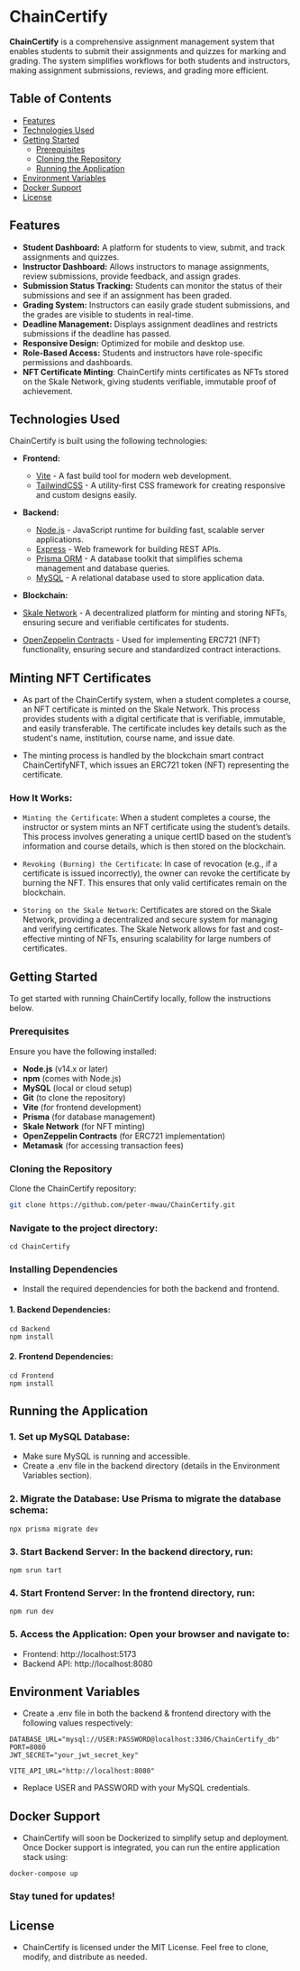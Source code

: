 # ChainCertify

**ChainCertify** is a comprehensive assignment management system that enables students to submit their assignments and quizzes for marking and grading. The system simplifies workflows for both students and instructors, making assignment submissions, reviews, and grading more efficient.

## Table of Contents

- [Features](#features)
- [Technologies Used](#technologies-used)
- [Getting Started](#getting-started)
  - [Prerequisites](#prerequisites)
  - [Cloning the Repository](#cloning-the-repository)
  - [Running the Application](#running-the-application)
- [Environment Variables](#environment-variables)
- [Docker Support](#docker-support)
- [License](#license)

## Features

- **Student Dashboard:** A platform for students to view, submit, and track assignments and quizzes.
- **Instructor Dashboard:** Allows instructors to manage assignments, review submissions, provide feedback, and assign grades.
- **Submission Status Tracking:** Students can monitor the status of their submissions and see if an assignment has been graded.
- **Grading System:** Instructors can easily grade student submissions, and the grades are visible to students in real-time.
- **Deadline Management:** Displays assignment deadlines and restricts submissions if the deadline has passed.
- **Responsive Design:** Optimized for mobile and desktop use.
- **Role-Based Access:** Students and instructors have role-specific permissions and dashboards.
- **NFT Certificate Minting**: ChainCertify mints certificates as NFTs stored on the Skale Network, giving students verifiable, immutable proof of achievement.

## Technologies Used

ChainCertify is built using the following technologies:

- **Frontend:**

  - [Vite](https://vitejs.dev/) - A fast build tool for modern web development.
  - [TailwindCSS](https://tailwindcss.com/) - A utility-first CSS framework for creating responsive and custom designs easily.

- **Backend:**

  - [Node.js](https://nodejs.org/) - JavaScript runtime for building fast, scalable server applications.
  - [Express](https://expressjs.com/) - Web framework for building REST APIs.
  - [Prisma ORM](https://www.prisma.io/) - A database toolkit that simplifies schema management and database queries.
  - [MySQL](https://www.mysql.com/) - A relational database used to store application data.

- **Blockchain:**

- [Skale Network](https://skale.space/) - A decentralized platform for minting and storing NFTs, ensuring secure and verifiable certificates for students.
- [OpenZeppelin Contracts](https://github.com/peter-mwau/openzeppelin-contracts/blob/master/contracts/token/ERC721/ERC721.sol) - Used for implementing ERC721 (NFT) functionality, ensuring secure and standardized contract interactions.

## Minting NFT Certificates

- As part of the ChainCertify system, when a student completes a course, an NFT certificate is minted on the Skale Network. This process provides students with a digital certificate that is verifiable, immutable, and easily transferable. The certificate includes key details such as the student's name, institution, course name, and issue date.

- The minting process is handled by the blockchain smart contract ChainCertifyNFT, which issues an ERC721 token (NFT) representing the certificate.

### How It Works:

- `Minting the Certificate`: When a student completes a course, the instructor or system mints an NFT certificate using the student’s details. This process involves generating a unique certID based on the student’s information and course details, which is then stored on the blockchain.

- `Revoking (Burning) the Certificate`: In case of revocation (e.g., if a certificate is issued incorrectly), the owner can revoke the certificate by burning the NFT. This ensures that only valid certificates remain on the blockchain.

- `Storing on the Skale Network`: Certificates are stored on the Skale Network, providing a decentralized and secure system for managing and verifying certificates. The Skale Network allows for fast and cost-effective minting of NFTs, ensuring scalability for large numbers of certificates.

## Getting Started

To get started with running ChainCertify locally, follow the instructions below.

### Prerequisites

Ensure you have the following installed:

- **Node.js** (v14.x or later)
- **npm** (comes with Node.js)
- **MySQL** (local or cloud setup)
- **Git** (to clone the repository)
- **Vite** (for frontend development)
- **Prisma** (for database management)
- **Skale Network** (for NFT minting)
- **OpenZeppelin Contracts** (for ERC721 implementation)
- **Metamask** (for accessing transaction fees)

### Cloning the Repository

Clone the ChainCertify repository:

```bash
git clone https://github.com/peter-mwau/ChainCertify.git
```

### Navigate to the project directory:

```
cd ChainCertify

```

### Installing Dependencies

- Install the required dependencies for both the backend and frontend.

#### 1. Backend Dependencies:

```
cd Backend
npm install
```

#### 2. Frontend Dependencies:

```
cd Frontend
npm install
```

## Running the Application

### 1. Set up MySQL Database:

- Make sure MySQL is running and accessible.
- Create a .env file in the backend directory (details in the Environment Variables section).

### 2. Migrate the Database: Use Prisma to migrate the database schema:

```
npx prisma migrate dev
```

### 3. Start Backend Server: In the backend directory, run:

```
npm srun tart
```

### 4. Start Frontend Server: In the frontend directory, run:

```
npm run dev
```

### 5. Access the Application: Open your browser and navigate to:

- Frontend: http://localhost:5173
- Backend API: http://localhost:8080

## Environment Variables

- Create a .env file in both the backend & frontend directory with the following values respectively:

```
DATABASE_URL="mysql://USER:PASSWORD@localhost:3306/ChainCertify_db"
PORT=8080
JWT_SECRET="your_jwt_secret_key"
```

```
VITE_API_URL="http://localhost:8080"
```

- Replace USER and PASSWORD with your MySQL credentials.

## Docker Support

- ChainCertify will soon be Dockerized to simplify setup and deployment. Once Docker support is integrated, you can run the entire application stack using:

```
docker-compose up
```

### Stay tuned for updates!

## License

- ChainCertify is licensed under the MIT License. Feel free to clone, modify, and distribute as needed.
